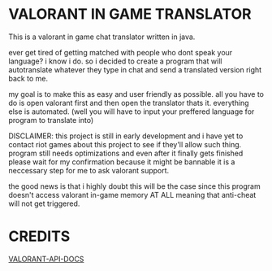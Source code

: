 # VALORANT IN GAME TRANSLATOR
This is a valorant in game chat translator written in java.

ever get tired of getting matched with people who dont speak your language? i know i do. so i decided to create a program that will autotranslate 
whatever they type in chat and send a translated version right back to me.

my goal is to make this as easy and user friendly as possible. all you have to do is open valorant first and then open the translator thats it.
everything else is automated. (well you will have to input your preffered language for program to translate into)


DISCLAIMER: this project is still in early development and i have yet to contact riot games about this project to see if they'll allow such thing.
program still needs optimizations and even after it finally gets finished please wait for my confirmation because it might be bannable it is a neccessary
step for me to ask valorant support. 

the good news is that i highly doubt this will be the case since this program doesn't access valorant in-game memory AT ALL meaning that anti-cheat will not get
triggered.

 
# CREDITS
[VALORANT-API-DOCS]([https://www.google.com](https://github.com/techchrism/valorant-api-docs/tree/trunk/docs))
